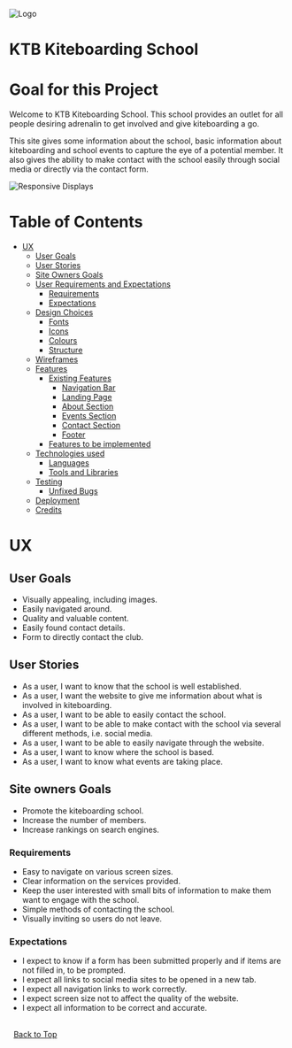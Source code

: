 ![Logo](wireframes/logo.JPG)

# KTB Kiteboarding School

# Goal for this Project
Welcome to KTB Kiteboarding School. This school provides an outlet for all people desiring adrenalin to get involved and give kiteboarding a go. 

This site gives some information about the school, basic information about kiteboarding and school events to capture the eye of a potential member. It also gives the ability to make contact with the school easily through social media or directly via the contact form.

![Responsive Displays](wireframes/different-displays.JPG)

# Table of Contents
* [UX](#ux "UX")
    * [User Goals](#user-goals "User Goals")
    * [User Stories](#user-stories "User Stories")
    * [Site Owners Goals](#site-owners-goals)
    * [User Requirements and Expectations](#user-requirements-and-expectations)
         * [Requirements](#requirements)
         * [Expectations](#expectations)
     * [Design Choices](#design-choices)
        * [Fonts](#fonts)
        * [Icons](#icons)
        * [Colours](#colours)
        * [Structure](#structure)
    * [Wireframes](#wireframes)
    * [Features](#features)
        * [Existing Features](#existing-features)
            * [Navigation Bar](#navigation-bar)
            * [Landing Page](#landing-page)
            * [About Section](#about-section)
            * [Events Section](#events-section)
            * [Contact Section](#contact-section)
            * [Footer](#footer)
        * [Features to be implemented](#features-to-be-implemented)
    * [Technologies used](#technologies-used)
        * [Languages](#languages)
        * [Tools and Libraries](#tools-and-libraries)
    * [Testing](#testing)
        * [Unfixed Bugs](#unfixed-bugs)
    * [Deployment](#deployment)
    * [Credits](#credits)

# UX

## User Goals
* Visually appealing, including images.
* Easily navigated around.
* Quality and valuable content.
* Easily found contact details.
* Form to directly contact the club.

## User Stories
* As a user, I want to know that the school is well established.
* As a user, I want the website to give me information about what is involved in kiteboarding.
* As a user, I want to be able to easily contact the school.
* As a user, I want to be able to make contact with the school via several different methods, i.e. social media.
* As a user, I want to be able to easily navigate through the website.
* As a user, I want to know where the school is based.
* As a user, I want to know what events are taking place.

## Site owners Goals
* Promote the kiteboarding school.
* Increase the number of members.
* Increase rankings on search engines.

### Requirements
* Easy to navigate on various screen sizes.
* Clear information on the services provided.
* Keep the user interested with small bits of information to make them want to engage with the school.
* Simple methods of contacting the school.
* Visually inviting so users do not leave.

### Expectations
* I expect to know if a form has been submitted properly and if items are not filled in, to be prompted.
* I expect all links to social media sites to be opened in a new tab.
* I expect all navigation links to work correctly.
* I expect screen size not to affect the quality of the website.
* I expect all information to be correct and accurate.

\
&nbsp;
[Back to Top](#table-of-contents)
\
&nbsp;


